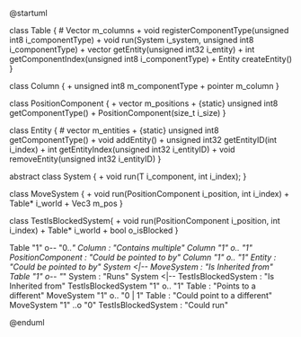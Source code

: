 @startuml

class Table {
	# Vector<Column> m_columns
	+ void registerComponentType(unsigned int8 i_componentType)
	+ void run(System<T> i_system, unsigned int8 i_componentType)
    + vector<Column> getEntity(unsigned int32 i_entity)
    + int getComponentIndex(unsigned int8 i_componentType)
	+ Entity createEntity()
}

class Column {
    + unsigned int8 m_componentType
	+ pointer m_column
}

class PositionComponent {
	+ vector<Vec3> m_positions
    + {static} unsigned int8 getComponentType()
	+ PositionComponent(size_t i_size)
}

class Entity { 
	# vector<unsigned int32> m_entities
	+ {static} unsigned int8 getComponentType()
	+ void addEntity()
	+ unsigned int32 getEntityID(int i_index)
	+ int getEntityIndex(unsigned int32 i_entityID)
	+ void removeEntity(unsigned int32 i_entityID)
}

abstract class System {
	+ void run(T i_component, int i_index);
}

class MoveSystem {
	+ void run(PositionComponent i_position, int i_index)
    + Table* i_world
    + Vec3 m_pos
}

class TestIsBlockedSystem{
    + void run(PositionComponent i_position, int i_index)
    + Table* i_world
    + bool o_isBlocked
}



Table "1" o-- "0..*" Column : "Contains multiple"
Column "1" o.. "1" PositionComponent : "Could be pointed to by"
Column "1" o.. "1" Entity : "Could be pointed to by"
System <|-- MoveSystem : "Is Inherited from"
Table "1" o-- "*" System : "Runs"
System <|-- TestIsBlockedSystem : "Is Inherited from"
TestIsBlockedSystem "1" o.. "1" Table : "Points to a different"
MoveSystem "1" o.. "0 | 1" Table : "Could point to a different"
MoveSystem "1" ..o "0" TestIsBlockedSystem : "Could run"

@enduml
